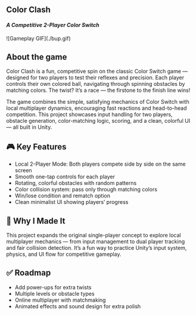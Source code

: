 <h2>Color Clash</h2> 
<h4><i>A Competitive 2-Player Color Switch</i></h4>
![Gameplay GIF](./bup.gif)



<h2>About the game</h2>
Color Clash is a fun, competitive spin on the classic Color Switch game — designed for two players to test their reflexes and precision. Each player controls their own colored ball, navigating through spinning obstacles by matching colors. The twist? It’s a race — the firstone to the finish line wins!

The game combines the simple, satisfying mechanics of Color Switch with local multiplayer dynamics, encouraging fast reactions and head-to-head competition. This project showcases input handling for two players, obstacle generation, color-matching logic, scoring, and a clean, colorful UI — all built in Unity.

<h2>🎮 Key Features</h2>
<ul>
<li>Local 2-Player Mode: Both players compete side by side on the same screen</li>

<li>Smooth one-tap controls for each player</li>

<li>Rotating, colorful obstacles with random patterns</li>

<li>Color collision system: pass only through matching colors</li>

<li>Win/lose condition and rematch option</li>

<li>Clean minimalist UI showing players’ progress</li>
</ul>

<h2>🚀 Why I Made It</h2>
This project expands the original single-player concept to explore local multiplayer mechanics — from input management to dual player tracking and fair collision detection. It’s a fun way to practice Unity’s input system, physics, and UI flow for competitive gameplay.

<h2>✅ Roadmap</h2>
<ul>
<li>Add power-ups for extra twists</li>

<li>Multiple levels or obstacle types</li>

<li>Online multiplayer with matchmaking</li>

<li>Animated effects and sound design for extra polish</li>
</ul>
